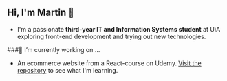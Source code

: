 ## Hi, I'm Martin 👋
- I'm a passionate **third-year IT and Information Systems student** at UiA exploring front-end development and trying out new technologies.

###🔭 I’m currently working on ...
  - An ecommerce website from a React-course on Udemy. [Visit the repository](https://github.com/martinstereo/mirror-clothing) to see what I'm learning.
